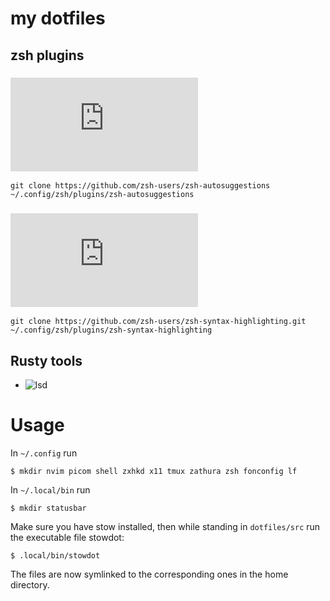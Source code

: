 # my dotfiles

## zsh plugins

### ![autosuggestions](https://github.com/zsh-users/zsh-autosuggestions/blob/master/INSTALL.md)
`git clone https://github.com/zsh-users/zsh-autosuggestions ~/.config/zsh/plugins/zsh-autosuggestions`
### ![syntax highlighting](https://github.com/zsh-users/zsh-syntax-highlighting/blob/master/INSTALL.md)
`git clone https://github.com/zsh-users/zsh-syntax-highlighting.git ~/.config/zsh/plugins/zsh-syntax-highlighting`

## Rusty tools

* ![lsd]()

# Usage

In `~/.config` run

```$ mkdir nvim picom shell zxhkd x11 tmux zathura zsh fonconfig lf```

In `~/.local/bin` run

```$ mkdir statusbar```

Make sure you have stow installed, then while standing in `dotfiles/src` run the executable file stowdot:

```$ .local/bin/stowdot```

The files are now symlinked to the corresponding ones in the home directory.
